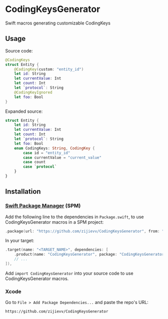 # CodingKeysGenerator

Swift macros generating customizable CodingKeys

## Usage

Source code:

```swift
@CodingKeys
struct Entity {
    @CodingKey(custom: "entity_id")
    let id: String
    let currentValue: Int
    let count: Int
    let `protocol`: String
    @CodingKeyIgnored
    let foo: Bool
}
```

Expanded source:

```swift
struct Entity {
    let id: String
    let currentValue: Int
    let count: Int
    let `protocol`: String
    let foo: Bool
    enum CodingKeys: String, CodingKey {
        case id = "entity_id"
        case currentValue = "current_value"
        case count
        case `protocol`
    }
}
```

## Installation

### [Swift Package Manager](https://www.swift.org/package-manager/) (SPM)

Add the following line to the dependencies in `Package.swift`, to use CodingKeysGenerator macros in a SPM project:

```swift
.package(url: "https://github.com/zijievv/CodingKeysGenerator", from: "0.1.0"),
```

In your target:

```swift
.target(name: "<TARGET_NAME>", dependencies: [
    .product(name: "CodingKeysGenerator", package: "CodingKeysGenerator"),
    // ...
]),
```

Add `import CodingKeysGenerator` into your source code to use CodingKeysGenerator macros.

### Xcode

Go to `File > Add Package Dependencies...` and paste the repo's URL:

```
https://github.com/zijievv/CodingKeysGenerator
```
